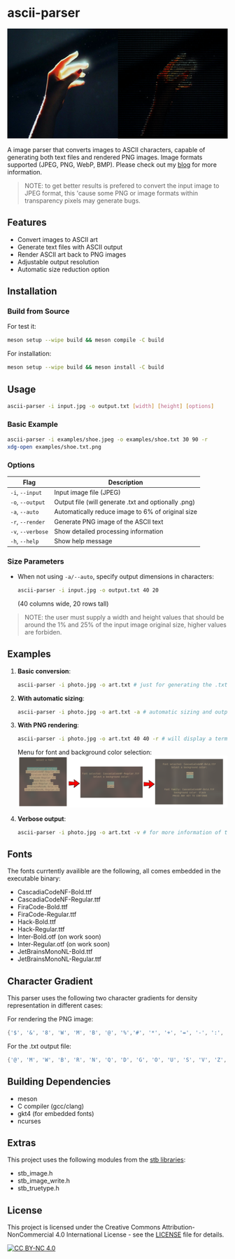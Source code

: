 # ascii-parser

![Banner](banner_ascii-parser.png)

A image parser that converts images to ASCII characters, capable of generating both text files and rendered PNG images. Image formats supported (JPEG, PNG, WebP, BMP). Please check out my [blog](https://riprtx.netlify.app/) for more information.

> NOTE: to get better results is prefered to convert the input image to JPEG format, this 'cause some PNG or image formats within transparency pixels may generate bugs.

## Features

- Convert images to ASCII art
- Generate text files with ASCII output
- Render ASCII art back to PNG images
- Adjustable output resolution
- Automatic size reduction option

## Installation

### Build from Source


For test it: 
```bash
meson setup --wipe build && meson compile -C build
```
For installation: 
```bash
meson setup --wipe build && meson install -C build
```

## Usage

```bash
ascii-parser -i input.jpg -o output.txt [width] [height] [options]
```

### Basic Example

```bash
ascii-parser -i examples/shoe.jpeg -o examples/shoe.txt 30 90 -r
xdg-open examples/shoe.txt.png
```

### Options

| Flag              | Description                                          |
| ----------------- | ---------------------------------------------------- |
| `-i`, `--input`   | Input image file (JPEG)                              |
| `-o`, `--output`  | Output file (will generate .txt and optionally .png) |
| `-a`, `--auto`    | Automatically reduce image to 6% of original size    |
| `-r`, `--render`  | Generate PNG image of the ASCII text                 |
| `-v`, `--verbose` | Show detailed processing information                 |
| `-h`, `--help`    | Show help message                                    |

### Size Parameters

- When not using `-a/--auto`, specify output dimensions in characters:
  ```bash
  ascii-parser -i input.jpg -o output.txt 40 20
  ```
  (40 columns wide, 20 rows tall)
> NOTE: the user must supply a width and height values that should be around the 1% and 25% of the input image original size, higher values are forbiden.


## Examples

1. **Basic conversion**:

   ```bash
   ascii-parser -i photo.jpg -o art.txt # just for generating the .txt file
   ```

2. **With automatic sizing**:

   ```bash
   ascii-parser -i photo.jpg -o art.txt -a # automatic sizing and output a .txt file
   ```

3. **With PNG rendering**:

   ```bash
   ascii-parser -i photo.jpg -o art.txt 40 40 -r # will display a terminal menu for font & bgcolor selection, then will render a png image with de ascii art colorized of 40x40 chars.
   ```
   Menu for font and background color selection:
   ![menu](menu-ascii-parser.png)

4. **Verbose output**:
   ```bash
   ascii-parser -i photo.jpg -o art.txt -v # for more information of the parsing and rendering
   ```

## Fonts 

The fonts currtently availible are the following, all comes embedded in the executable binary:

- CascadiaCodeNF-Bold.ttf            
- CascadiaCodeNF-Regular.ttf         
- FiraCode-Bold.ttf                
- FiraCode-Regular.ttf               
- Hack-Bold.ttf                      
- Hack-Regular.ttf                   
- Inter-Bold.otf (on work soon)                    
- Inter-Regular.otf (on work soon)          
- JetBrainsMonoNL-Bold.ttf           
- JetBrainsMonoNL-Regular.ttf  

## Character Gradient

This parser uses the following two character gradients for density representation in different cases:

For rendering the PNG image:
```c
{'$', '&', '8', 'W', 'M', 'B', '@', '%','#', '*', '+', '=', '-', ':', '.', ' '}
```

For the .txt output file:
```c
{'@', 'M', 'W', 'B', 'R', 'N', 'Q', 'D', 'G', 'O', 'U', 'S', 'V', 'Z', ':', ' '}
```

## Building Dependencies

- meson
- C compiler (gcc/clang)
- gkt4 (for embedded fonts)
- ncurses

## Extras

This project uses the following modules from the [stb libraries](https://github.com/nothings/stb?tab=readme-ov-file):

- stb_image.h
- stb_image_write.h
- stb_truetype.h

## License

This project is licensed under the Creative Commons Attribution-NonCommercial 4.0 International License - see the [LICENSE](LICENSE) file for details.

[![CC BY-NC 4.0](https://img.shields.io/badge/License-CC%20BY--NC%204.0-lightgrey.svg)](http://creativecommons.org/licenses/by-nc/4.0/)
